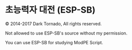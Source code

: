 # 초능력자 대전 (ESP-SB)

© 2014-2017 Dark Tornado, All rights reserved.

Not allowed to use ESP-SB's source without my permission.

You can use ESP-SB for studying ModPE Script.
